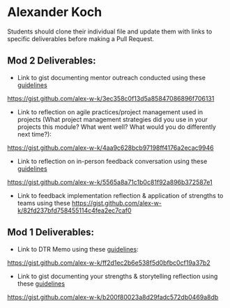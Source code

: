 # Alexander Koch 

Students should clone their individual file and update them with links to specific deliverables before making a Pull Request.

## Mod 2 Deliverables:
* Link to gist documenting mentor outreach conducted using these [guidelines](https://github.com/turingschool/career-development-curriculum/blob/master/module_two/cold_outreach_i_guidelines.md)

https://gist.github.com/alex-w-k/3ec358c0f13d5a85847086896f706131

* Link to reflection on agile practices/project management used in projects (What project management strategies did you use in your projects this module? What went well? What would you do differently next time?):

https://gist.github.com/alex-w-k/4aa9c628bcb97198ff4176a2ecac9946

* Link to reflection on in-person feedback conversation using these [guidelines](https://github.com/turingschool/career-development-curriculum/blob/master/module_two/feedback_conversation_reflection_guidelines.md)

https://gist.github.com/alex-w-k/5565a8a71c1b0c81f92a896b372587e1

* Link to feedback implementation reflection & application of strengths to teams using these 
https://gist.github.com/alex-w-k/82fd237bfd758455114c4fea2ec7caf0





## Mod 1 Deliverables:
* Link to DTR Memo using these [guidelines](https://github.com/turingschool/career-development-curriculum/blob/master/module_one/dtr_guidelines_memo.md): 

https://gist.github.com/alex-w-k/ff2d1ec2b6e538f5d0bfbc0cf19a37b2


* Link to gist documenting your strengths & storytelling reflection using these [guidelines](https://github.com/turingschool/career-development-curriculum/blob/master/module_one/strengths_storytelling_reflection.md)

https://gist.github.com/alex-w-k/b200f80023a8d29fadc572db0469a8db
